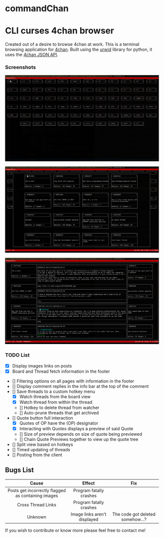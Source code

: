 # commandChan

# CLI curses 4chan browser


Created out of a desire to browse 4chan at work.
This is a terminal browsing application for [4chan](https://www.4chan.org/).
Built using the [urwid](https://github.com/urwid/urwid/) library for python, it uses the [4chan JSON API](https://github.com/4chan/4chan-API).

### Screenshots

![Board Index](./screenshots/boardIndex.png?raw=true "Board Index")

![Board View](./screenshots/boardView.png?raw=true "Board View")

![Thread View](./screenshots/threadView.png?raw=true "Thread View")

### TODO List

- [X] Display images links on posts
- [X] Board and Thread fetch information in the footer
- [] Filtering options on all pages with information in the footer
- [] Display comment replies in the info bar at the top of the comment
- [] Save threads to a custom hotkey menu
    - [X] Watch threads from the board view
    - [X] Watch thread from within the thread
    - [] Hotkey to delete thread from watcher
    - [] Auto-prune threads that get archived
- [] Quote button full interaction
    - [X] Quotes of OP have the (OP) designator
    - [X] Interacting with Quotes displays a preview of said Quote
    - [] Size of preview depends on size of quote being previewed
    - [] Chain Quote Previews together to view up the quote tree
- [] Split view based on hotkeys
- [] Timed updating of threads
- [] Posting from the client


Bugs List
------
| Cause                                              | Effect                       | Fix
|:--------------------------------------------------:|:----------------------------:|:--------------------------------:|
| Posts get incorrectly flagged as containing images | Program fatally crashes      |                                  |
| Cross Thread Links                                 | Program fatally crashes      |                                  |
| Unknown                                            | Image links aren't displayed | The code got deleted somehow...? |

If you wish to contribute or know more please feel free to contact me!
